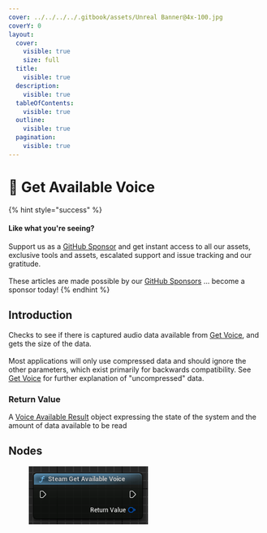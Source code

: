 ```yaml
---
cover: ../../../../.gitbook/assets/Unreal Banner@4x-100.jpg
coverY: 0
layout:
  cover:
    visible: true
    size: full
  title:
    visible: true
  description:
    visible: true
  tableOfContents:
    visible: true
  outline:
    visible: true
  pagination:
    visible: true
---
```


# 🔵 Get Available Voice

{% hint style="success" %}
#### Like what you're seeing?

Support us as a [GitHub Sponsor](../../../../become-a-sponsor/) and get instant access to all our assets, exclusive tools and assets, escalated support and issue tracking and our gratitude.\
\
These articles are made possible by our [GitHub Sponsors](../../../../become-a-sponsor/) ... become a sponsor today!
{% endhint %}

## Introduction

Checks to see if there is captured audio data available from [Get Voice](get-voice.md), and gets the size of the data.\
\
Most applications will only use compressed data and should ignore the other parameters, which exist primarily for backwards compatibility. See [Get Voice](get-voice.md) for further explanation of "uncompressed" data.

### Return Value

A [Voice Available Result](../types/voice-available-result.md) object expressing the state of the system and the amount of data available to be read

## Nodes

<figure><img src="../../../../.gitbook/assets/image (12).png" alt=""><figcaption></figcaption></figure>
